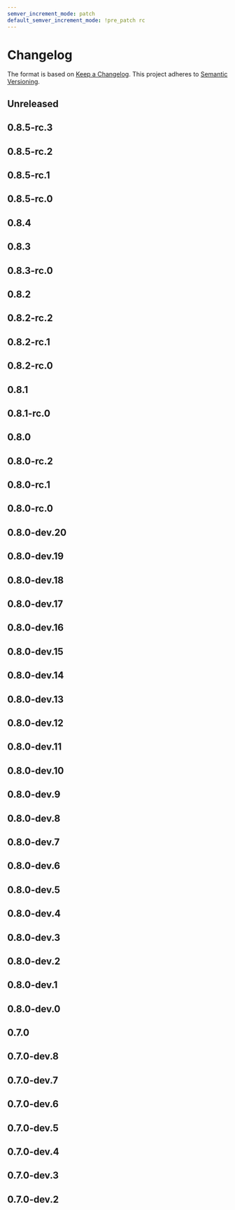 ```yaml
---
semver_increment_mode: patch
default_semver_increment_mode: !pre_patch rc
---
```

# Changelog

The format is based on [Keep a Changelog](https://keepachangelog.com/en/1.0.0/). This project adheres to [Semantic Versioning](https://semver.org/spec/v2.0.0.html).

## Unreleased

## 0.8.5-rc.3

## 0.8.5-rc.2

## 0.8.5-rc.1

## 0.8.5-rc.0

## 0.8.4

## 0.8.3

## 0.8.3-rc.0

## 0.8.2

## 0.8.2-rc.2

## 0.8.2-rc.1

## 0.8.2-rc.0

## 0.8.1

## 0.8.1-rc.0

## 0.8.0

## 0.8.0-rc.2

## 0.8.0-rc.1

## 0.8.0-rc.0

## 0.8.0-dev.20

## 0.8.0-dev.19

## 0.8.0-dev.18

## 0.8.0-dev.17

## 0.8.0-dev.16

## 0.8.0-dev.15

## 0.8.0-dev.14

## 0.8.0-dev.13

## 0.8.0-dev.12

## 0.8.0-dev.11

## 0.8.0-dev.10

## 0.8.0-dev.9

## 0.8.0-dev.8

## 0.8.0-dev.7

## 0.8.0-dev.6

## 0.8.0-dev.5

## 0.8.0-dev.4

## 0.8.0-dev.3

## 0.8.0-dev.2

## 0.8.0-dev.1

## 0.8.0-dev.0

## 0.7.0

## 0.7.0-dev.8

## 0.7.0-dev.7

## 0.7.0-dev.6

## 0.7.0-dev.5

## 0.7.0-dev.4

## 0.7.0-dev.3

## 0.7.0-dev.2
